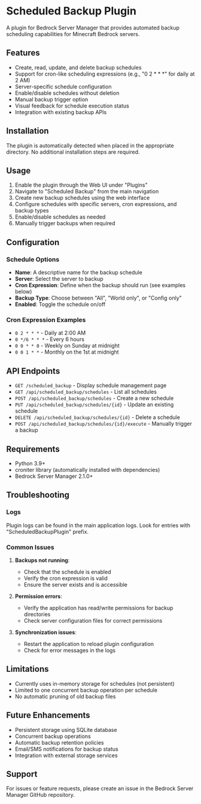 # Scheduled Backup Plugin

A plugin for Bedrock Server Manager that provides automated backup scheduling capabilities for Minecraft Bedrock servers.

## Features

- Create, read, update, and delete backup schedules
- Support for cron-like scheduling expressions (e.g., "0 2 * * *" for daily at 2 AM)
- Server-specific schedule configuration
- Enable/disable schedules without deletion
- Manual backup trigger option
- Visual feedback for schedule execution status
- Integration with existing backup APIs

## Installation

The plugin is automatically detected when placed in the appropriate directory. No additional installation steps are required.

## Usage

1. Enable the plugin through the Web UI under "Plugins"
2. Navigate to "Scheduled Backup" from the main navigation
3. Create new backup schedules using the web interface
4. Configure schedules with specific servers, cron expressions, and backup types
5. Enable/disable schedules as needed
6. Manually trigger backups when required

## Configuration

### Schedule Options

- **Name**: A descriptive name for the backup schedule
- **Server**: Select the server to backup
- **Cron Expression**: Define when the backup should run (see examples below)
- **Backup Type**: Choose between "All", "World only", or "Config only"
- **Enabled**: Toggle the schedule on/off

### Cron Expression Examples

- `0 2 * * *` - Daily at 2:00 AM
- `0 */6 * * *` - Every 6 hours
- `0 0 * * 0` - Weekly on Sunday at midnight
- `0 0 1 * *` - Monthly on the 1st at midnight

## API Endpoints

- `GET /scheduled_backup` - Display schedule management page
- `GET /api/scheduled_backup/schedules` - List all schedules
- `POST /api/scheduled_backup/schedules` - Create a new schedule
- `PUT /api/scheduled_backup/schedules/{id}` - Update an existing schedule
- `DELETE /api/scheduled_backup/schedules/{id}` - Delete a schedule
- `POST /api/scheduled_backup/schedules/{id}/execute` - Manually trigger a backup

## Requirements

- Python 3.9+
- croniter library (automatically installed with dependencies)
- Bedrock Server Manager 2.1.0+

## Troubleshooting

### Logs

Plugin logs can be found in the main application logs. Look for entries with "ScheduledBackupPlugin" prefix.

### Common Issues

1. **Backups not running**: 
   - Check that the schedule is enabled
   - Verify the cron expression is valid
   - Ensure the server exists and is accessible

2. **Permission errors**:
   - Verify the application has read/write permissions for backup directories
   - Check server configuration files for correct permissions

3. **Synchronization issues**:
   - Restart the application to reload plugin configuration
   - Check for error messages in the logs

## Limitations

- Currently uses in-memory storage for schedules (not persistent)
- Limited to one concurrent backup operation per schedule
- No automatic pruning of old backup files

## Future Enhancements

- Persistent storage using SQLite database
- Concurrent backup operations
- Automatic backup retention policies
- Email/SMS notifications for backup status
- Integration with external storage services

## Support

For issues or feature requests, please create an issue in the Bedrock Server Manager GitHub repository.
